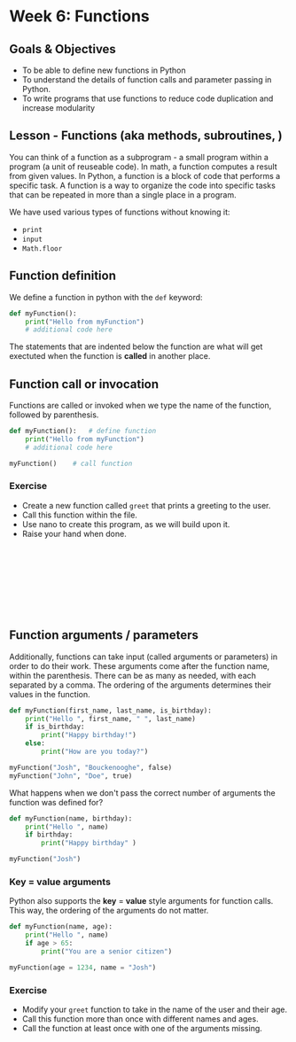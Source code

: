 
# Week 6: Functions 


## Goals & Objectives

- To be able to define new functions in Python
- To understand the details of function calls and parameter passing in Python.
- To write programs that use functions to reduce code duplication and increase modularity

## Lesson - Functions (aka methods, subroutines, )

You can think of a function as a subprogram - a small program within a program (a unit of reuseable code). In math, a function computes a result from given values. In Python, a function is a block of code that performs a specific task. A function is a way to organize the code into specific tasks that can be repeated in more than a single place in a program. 

We have used various types of functions without knowing it:
- `print`
- `input`
- `Math.floor`

## Function definition

We define a function in python with the `def` keyword:
```python
def myFunction():
    print("Hello from myFunction")
    # additional code here
```

The statements that are indented below the function are what will get exectuted when the function is **called** in another place. 

## Function call or invocation

Functions are called or invoked when we type the name of the function, followed by parenthesis. 

```python
def myFunction():   # define function
    print("Hello from myFunction")
    # additional code here

myFunction()    # call function
```

### Exercise

- Create a new function called `greet` that prints a greeting to the user. 
- Call this function within the file. 
- Use nano to create this program, as we will build upon it.
- Raise your hand when done.

<br/><br/><br/><br/><br/><br/><br/>

## Function arguments / parameters

Additionally, functions can take input (called arguments or parameters) in order to do their work. These arguments come after the function name, within the parenthesis. There can be as many as needed, with each separated by a comma. The ordering of the arguments determines their values in the function.

```python
def myFunction(first_name, last_name, is_birthday):
    print("Hello ", first_name, " ", last_name)
    if is_birthday:
        print("Happy birthday!")
    else:
        print("How are you today?")

myFunction("Josh", "Bouckenooghe", false)
myFunction("John", "Doe", true)
```

What happens when we don't pass the correct number of arguments the function was defined for? 

```python
def myFunction(name, birthday):
    print("Hello ", name)
    if birthday:
        print("Happy birthday" )

myFunction("Josh")
```

### Key = value arguments

Python also supports the **key** = **value** style arguments for function calls. This way, the ordering of the arguments do not matter.

```python
def myFunction(name, age):
    print("Hello ", name)
    if age > 65:
        print("You are a senior citizen")

myFunction(age = 1234, name = "Josh")
```

### Exercise

- Modify your `greet` function to take in the name of the user and their age. 
- Call this function more than once with different names and ages. 
- Call the function at least once with one of the arguments missing.

